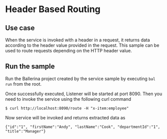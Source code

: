 # Header Based Routing
## Use case
When the service is invoked with a header in a request, it returns data according to the header value provided in the request. This sample can be used to route requests depending on the HTTP header value.

## Run the sample
Run the Ballerina project created by the service sample by executing `bal run` from the root.

Once successfully executed, Listener will be started at port 8090. Then you need to invoke the service using the following curl command
```
$ curl http://localhost:8090/route -H "x-item:employee"
```
Now service will be invoked and returns extracted data as  
```
{"id":"1", "firstName":"Andy", "lastName":"Cook", "departmentId":"1", "title":"Manager"}
```
